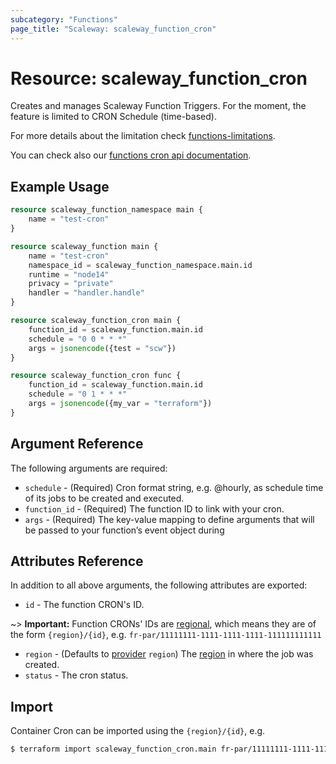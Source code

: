 ```yaml
---
subcategory: "Functions"
page_title: "Scaleway: scaleway_function_cron"
---
```


# Resource: scaleway_function_cron

Creates and manages Scaleway Function Triggers. For the moment, the feature is limited to CRON Schedule (time-based).

For more details about the limitation
check [functions-limitations](https://www.scaleway.com/en/docs/compute/functions/reference-content/functions-limitations/).

You can check also
our [functions cron api documentation](https://developers.scaleway.com/en/products/functions/api/#crons-942bf4).

## Example Usage

```terraform
resource scaleway_function_namespace main {
    name = "test-cron"
}

resource scaleway_function main {
    name = "test-cron"
    namespace_id = scaleway_function_namespace.main.id
    runtime = "node14"
    privacy = "private"
    handler = "handler.handle"
}

resource scaleway_function_cron main {
    function_id = scaleway_function.main.id
    schedule = "0 0 * * *"
    args = jsonencode({test = "scw"})
}

resource scaleway_function_cron func {
    function_id = scaleway_function.main.id
    schedule = "0 1 * * *"
    args = jsonencode({my_var = "terraform"})
}
```

## Argument Reference

The following arguments are required:

- `schedule` - (Required) Cron format string, e.g. @hourly, as schedule time of its jobs to be created and
  executed.
- `function_id` - (Required) The function ID to link with your cron.
- `args`   - (Required) The key-value mapping to define arguments that will be passed to your function’s event object
  during

## Attributes Reference

In addition to all above arguments, the following attributes are exported:

- `id` - The function CRON's ID.

~> **Important:** Function CRONs' IDs are [regional](../guides/regions_and_zones.md#resource-ids), which means they are of the form `{region}/{id}`, e.g. `fr-par/11111111-1111-1111-1111-111111111111`

- `region` - (Defaults to [provider](../index.md#region) `region`) The [region](../guides/regions_and_zones.md#regions)
  in where the job was created.
- `status` - The cron status.

## Import

Container Cron can be imported using the `{region}/{id}`, e.g.

```bash
$ terraform import scaleway_function_cron.main fr-par/11111111-1111-1111-1111-111111111111
```
